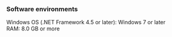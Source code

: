 ### Software environments

Windows OS (.NET Framework 4.5 or later): Windows 7 or later  
RAM: 8.0 GB or more
